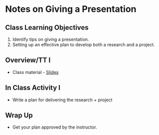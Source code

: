 # Notes on Giving a Presentation

## Class Learning Objectives

1. Identify tips on giving a presentation.
1. Setting up an effective plan to develop both a research and a project.

## Overview/TT I

  - Class material - [Slides](https://docs.google.com/presentation/d/1dRzJE_A2eLcyee8C9KWXBoAnzIv-sqaYSdr30mNOT18/edit?usp=sharing)

## In Class Activity I

  - Write a plan for delivering the research + project

## Wrap Up

- Get your plan approved by the instructor.

